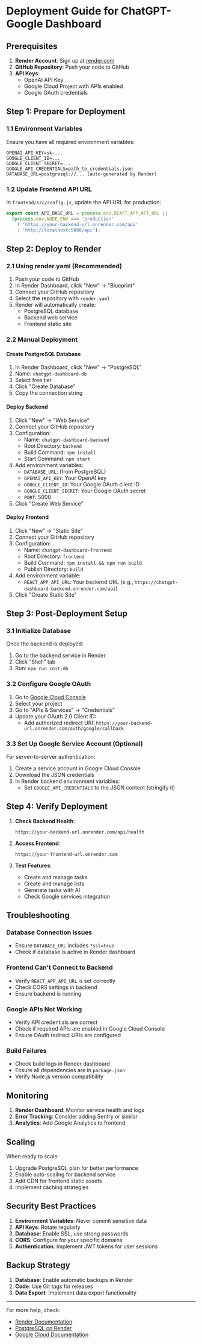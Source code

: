 # Deployment Guide for ChatGPT-Google Dashboard

## Prerequisites

1. **Render Account**: Sign up at [render.com](https://render.com)
2. **GitHub Repository**: Push your code to GitHub
3. **API Keys**:
   - OpenAI API Key
   - Google Cloud Project with APIs enabled
   - Google OAuth credentials

## Step 1: Prepare for Deployment

### 1.1 Environment Variables

Ensure you have all required environment variables:

```env
OPENAI_API_KEY=sk-...
GOOGLE_CLIENT_ID=...
GOOGLE_CLIENT_SECRET=...
GOOGLE_API_CREDENTIALS=path_to_credentials.json
DATABASE_URL=postgresql://... (auto-generated by Render)
```

### 1.2 Update Frontend API URL

In `frontend/src/config.js`, update the API URL for production:

```javascript
export const API_BASE_URL = process.env.REACT_APP_API_URL || 
  (process.env.NODE_ENV === 'production' 
    ? 'https://your-backend-url.onrender.com/api' 
    : 'http://localhost:5000/api');
```

## Step 2: Deploy to Render

### 2.1 Using render.yaml (Recommended)

1. Push your code to GitHub
2. In Render Dashboard, click "New" → "Blueprint"
3. Connect your GitHub repository
4. Select the repository with `render.yaml`
5. Render will automatically create:
   - PostgreSQL database
   - Backend web service
   - Frontend static site

### 2.2 Manual Deployment

#### Create PostgreSQL Database

1. In Render Dashboard, click "New" → "PostgreSQL"
2. Name: `chatgpt-dashboard-db`
3. Select free tier
4. Click "Create Database"
5. Copy the connection string

#### Deploy Backend

1. Click "New" → "Web Service"
2. Connect your GitHub repository
3. Configuration:
   - Name: `chatgpt-dashboard-backend`
   - Root Directory: `backend`
   - Build Command: `npm install`
   - Start Command: `npm start`
4. Add environment variables:
   - `DATABASE_URL`: (from PostgreSQL)
   - `OPENAI_API_KEY`: Your OpenAI key
   - `GOOGLE_CLIENT_ID`: Your Google OAuth client ID
   - `GOOGLE_CLIENT_SECRET`: Your Google OAuth secret
   - `PORT`: 5000
5. Click "Create Web Service"

#### Deploy Frontend

1. Click "New" → "Static Site"
2. Connect your GitHub repository
3. Configuration:
   - Name: `chatgpt-dashboard-frontend`
   - Root Directory: `frontend`
   - Build Command: `npm install && npm run build`
   - Publish Directory: `build`
4. Add environment variable:
   - `REACT_APP_API_URL`: Your backend URL (e.g., `https://chatgpt-dashboard-backend.onrender.com/api`)
5. Click "Create Static Site"

## Step 3: Post-Deployment Setup

### 3.1 Initialize Database

Once the backend is deployed:

1. Go to the backend service in Render
2. Click "Shell" tab
3. Run: `npm run init-db`

### 3.2 Configure Google OAuth

1. Go to [Google Cloud Console](https://console.cloud.google.com)
2. Select your project
3. Go to "APIs & Services" → "Credentials"
4. Update your OAuth 2.0 Client ID:
   - Add authorized redirect URI: `https://your-backend-url.onrender.com/auth/google/callback`

### 3.3 Set Up Google Service Account (Optional)

For server-to-server authentication:

1. Create a service account in Google Cloud Console
2. Download the JSON credentials
3. In Render backend environment variables:
   - Set `GOOGLE_API_CREDENTIALS` to the JSON content (stringify it)

## Step 4: Verify Deployment

1. **Check Backend Health**:
   ```
   https://your-backend-url.onrender.com/api/health
   ```

2. **Access Frontend**:
   ```
   https://your-frontend-url.onrender.com
   ```

3. **Test Features**:
   - Create and manage tasks
   - Create and manage lists
   - Generate tasks with AI
   - Check Google services integration

## Troubleshooting

### Database Connection Issues

- Ensure `DATABASE_URL` includes `?ssl=true`
- Check if database is active in Render dashboard

### Frontend Can't Connect to Backend

- Verify `REACT_APP_API_URL` is set correctly
- Check CORS settings in backend
- Ensure backend is running

### Google APIs Not Working

- Verify API credentials are correct
- Check if required APIs are enabled in Google Cloud Console
- Ensure OAuth redirect URIs are configured

### Build Failures

- Check build logs in Render dashboard
- Ensure all dependencies are in `package.json`
- Verify Node.js version compatibility

## Monitoring

1. **Render Dashboard**: Monitor service health and logs
2. **Error Tracking**: Consider adding Sentry or similar
3. **Analytics**: Add Google Analytics to frontend

## Scaling

When ready to scale:

1. Upgrade PostgreSQL plan for better performance
2. Enable auto-scaling for backend service
3. Add CDN for frontend static assets
4. Implement caching strategies

## Security Best Practices

1. **Environment Variables**: Never commit sensitive data
2. **API Keys**: Rotate regularly
3. **Database**: Enable SSL, use strong passwords
4. **CORS**: Configure for your specific domains
5. **Authentication**: Implement JWT tokens for user sessions

## Backup Strategy

1. **Database**: Enable automatic backups in Render
2. **Code**: Use Git tags for releases
3. **Data Export**: Implement data export functionality

---

For more help, check:
- [Render Documentation](https://render.com/docs)
- [PostgreSQL on Render](https://render.com/docs/databases)
- [Google Cloud Documentation](https://cloud.google.com/docs)